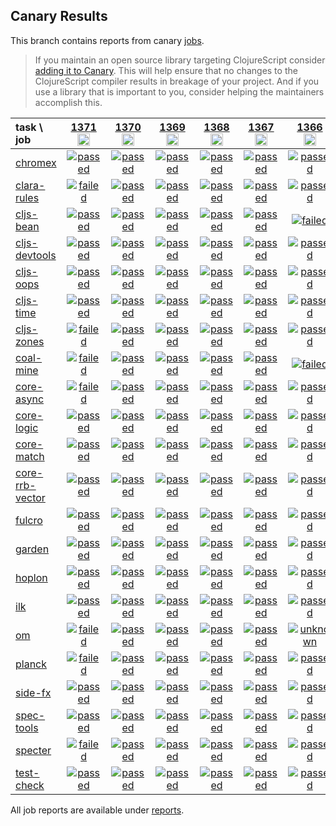 ## Canary Results

This branch contains reports from canary [jobs](https://github.com/cljs-oss/canary/tree/jobs).

> If you maintain an open source library targeting ClojureScript consider [adding it to Canary](https://github.com/cljs-oss/canary/tree/master#how-to-participate). This will help ensure that no changes to the ClojureScript compiler results in breakage of your project. And if you use a library that is important to you, consider helping the maintainers accomplish this.

[//]: # (begin_overview_table)

| task \ job | <a href="reports/2020/04/11/job-001371-1.10.702-8c7bc5e4" title="job #1371&#xA;&#xA;job&#xA;&#xA;requested by BinaryAge Bot (@babot) on 2020-04-11T11:02:31Z">1371<br/><img width=20 height=20 src="https://avatars0.githubusercontent.com/u/1476765?v=4&s=60"></a> | <a href="reports/2020/04/10/job-001370-1.10.685-5cd08b49" title="job #1370&#xA;&#xA;job&#xA;&#xA;requested by BinaryAge Bot (@babot) on 2020-04-10T11:02:27Z">1370<br/><img width=20 height=20 src="https://avatars0.githubusercontent.com/u/1476765?v=4&s=60"></a> | <a href="reports/2020/04/09/job-001369-1.10.677-77c7cab5" title="job #1369&#xA;&#xA;job&#xA;&#xA;requested by BinaryAge Bot (@babot) on 2020-04-09T11:02:00Z">1369<br/><img width=20 height=20 src="https://avatars0.githubusercontent.com/u/1476765?v=4&s=60"></a> | <a href="reports/2020/04/08/job-001368-1.10.675-fa264e30" title="job #1368&#xA;&#xA;job&#xA;&#xA;requested by BinaryAge Bot (@babot) on 2020-04-08T11:02:07Z">1368<br/><img width=20 height=20 src="https://avatars0.githubusercontent.com/u/1476765?v=4&s=60"></a> | <a href="reports/2020/04/07/job-001367-1.10.672-89925838" title="job #1367&#xA;&#xA;job&#xA;&#xA;requested by BinaryAge Bot (@babot) on 2020-04-07T11:02:23Z">1367<br/><img width=20 height=20 src="https://avatars0.githubusercontent.com/u/1476765?v=4&s=60"></a> | <a href="reports/2020/04/06/job-001366-1.10.670-f742cd9d" title="job #1366&#xA;&#xA;job&#xA;&#xA;requested by BinaryAge Bot (@babot) on 2020-04-06T11:02:15Z">1366<br/><img width=20 height=20 src="https://avatars0.githubusercontent.com/u/1476765?v=4&s=60"></a> | <a href="reports/2020/04/05/job-001365-1.10.669-2c516d48" title="job #1365&#xA;&#xA;job&#xA;&#xA;requested by BinaryAge Bot (@babot) on 2020-04-05T11:02:29Z">1365<br/><img width=20 height=20 src="https://avatars0.githubusercontent.com/u/1476765?v=4&s=60"></a> | <a href="reports/2020/04/04/job-001364-1.10.664-847366121" title="job #1364&#xA;&#xA;job -c mfikes -r CLJS-3221&#xA;&#xA;requested by Mike Fikes (@mfikes) on 2020-04-04T13:14:54Z">1364<br/><img width=20 height=20 src="https://avatars1.githubusercontent.com/u/1723464?v=4&s=60"></a> | <a href="reports/2020/04/04/job-001363-1.10.663-45022fa1" title="job #1363&#xA;&#xA;job&#xA;&#xA;requested by BinaryAge Bot (@babot) on 2020-04-04T11:02:31Z">1363<br/><img width=20 height=20 src="https://avatars0.githubusercontent.com/u/1476765?v=4&s=60"></a> | <a href="reports/2020/04/03/job-001362-1.10.661-a7e26f8b" title="job #1362&#xA;&#xA;job&#xA;&#xA;requested by BinaryAge Bot (@babot) on 2020-04-03T11:02:45Z">1362<br/><img width=20 height=20 src="https://avatars0.githubusercontent.com/u/1476765?v=4&s=60"></a> |
| :--- | :---: | :---: | :---: | :---: | :---: | :---: | :---: | :---: | :---: | :---: |
| [chromex](https://github.com/binaryage/chromex) | <a href="reports/2020/04/11/job-001371-1.10.702-8c7bc5e4#-chromex"><img title="passed" src="http://box.binaryage.com/s-passed.svg"><a> | <a href="reports/2020/04/10/job-001370-1.10.685-5cd08b49#-chromex"><img title="passed" src="http://box.binaryage.com/s-passed.svg"><a> | <a href="reports/2020/04/09/job-001369-1.10.677-77c7cab5#-chromex"><img title="passed" src="http://box.binaryage.com/s-passed.svg"><a> | <a href="reports/2020/04/08/job-001368-1.10.675-fa264e30#-chromex"><img title="passed" src="http://box.binaryage.com/s-passed.svg"><a> | <a href="reports/2020/04/07/job-001367-1.10.672-89925838#-chromex"><img title="passed" src="http://box.binaryage.com/s-passed.svg"><a> | <a href="reports/2020/04/06/job-001366-1.10.670-f742cd9d#-chromex"><img title="passed" src="http://box.binaryage.com/s-passed.svg"><a> | <a href="reports/2020/04/05/job-001365-1.10.669-2c516d48#-chromex"><img title="passed" src="http://box.binaryage.com/s-passed.svg"><a> | <a href="reports/2020/04/04/job-001364-1.10.664-847366121#-chromex"><img title="passed" src="http://box.binaryage.com/s-passed.svg"><a> | <a href="reports/2020/04/04/job-001363-1.10.663-45022fa1#-chromex"><img title="failed" src="http://box.binaryage.com/s-failed.svg"><a> | <a href="reports/2020/04/03/job-001362-1.10.661-a7e26f8b#-chromex"><img title="passed" src="http://box.binaryage.com/s-passed.svg"><a> |
| [clara-rules](https://github.com/cerner/clara-rules) | <a href="reports/2020/04/11/job-001371-1.10.702-8c7bc5e4#-clara-rules"><img title="failed" src="http://box.binaryage.com/s-failed.svg"><a> | <a href="reports/2020/04/10/job-001370-1.10.685-5cd08b49#-clara-rules"><img title="passed" src="http://box.binaryage.com/s-passed.svg"><a> | <a href="reports/2020/04/09/job-001369-1.10.677-77c7cab5#-clara-rules"><img title="passed" src="http://box.binaryage.com/s-passed.svg"><a> | <a href="reports/2020/04/08/job-001368-1.10.675-fa264e30#-clara-rules"><img title="passed" src="http://box.binaryage.com/s-passed.svg"><a> | <a href="reports/2020/04/07/job-001367-1.10.672-89925838#-clara-rules"><img title="passed" src="http://box.binaryage.com/s-passed.svg"><a> | <a href="reports/2020/04/06/job-001366-1.10.670-f742cd9d#-clara-rules"><img title="passed" src="http://box.binaryage.com/s-passed.svg"><a> | <a href="reports/2020/04/05/job-001365-1.10.669-2c516d48#-clara-rules"><img title="passed" src="http://box.binaryage.com/s-passed.svg"><a> | <a href="reports/2020/04/04/job-001364-1.10.664-847366121#-clara-rules"><img title="passed" src="http://box.binaryage.com/s-passed.svg"><a> | <a href="reports/2020/04/04/job-001363-1.10.663-45022fa1#-clara-rules"><img title="passed" src="http://box.binaryage.com/s-passed.svg"><a> | <a href="reports/2020/04/03/job-001362-1.10.661-a7e26f8b#-clara-rules"><img title="passed" src="http://box.binaryage.com/s-passed.svg"><a> |
| [cljs-bean](https://github.com/mfikes/cljs-bean) | <a href="reports/2020/04/11/job-001371-1.10.702-8c7bc5e4#-cljs-bean"><img title="passed" src="http://box.binaryage.com/s-passed.svg"><a> | <a href="reports/2020/04/10/job-001370-1.10.685-5cd08b49#-cljs-bean"><img title="passed" src="http://box.binaryage.com/s-passed.svg"><a> | <a href="reports/2020/04/09/job-001369-1.10.677-77c7cab5#-cljs-bean"><img title="passed" src="http://box.binaryage.com/s-passed.svg"><a> | <a href="reports/2020/04/08/job-001368-1.10.675-fa264e30#-cljs-bean"><img title="passed" src="http://box.binaryage.com/s-passed.svg"><a> | <a href="reports/2020/04/07/job-001367-1.10.672-89925838#-cljs-bean"><img title="passed" src="http://box.binaryage.com/s-passed.svg"><a> | <a href="reports/2020/04/06/job-001366-1.10.670-f742cd9d#-cljs-bean"><img title="failed" src="http://box.binaryage.com/s-failed.svg"><a> | <a href="reports/2020/04/05/job-001365-1.10.669-2c516d48#-cljs-bean"><img title="passed" src="http://box.binaryage.com/s-passed.svg"><a> | <a href="reports/2020/04/04/job-001364-1.10.664-847366121#-cljs-bean"><img title="passed" src="http://box.binaryage.com/s-passed.svg"><a> | <a href="reports/2020/04/04/job-001363-1.10.663-45022fa1#-cljs-bean"><img title="failed" src="http://box.binaryage.com/s-failed.svg"><a> | <a href="reports/2020/04/03/job-001362-1.10.661-a7e26f8b#-cljs-bean"><img title="failed" src="http://box.binaryage.com/s-failed.svg"><a> |
| [cljs-devtools](https://github.com/binaryage/cljs-devtools) | <a href="reports/2020/04/11/job-001371-1.10.702-8c7bc5e4#-cljs-devtools"><img title="passed" src="http://box.binaryage.com/s-passed.svg"><a> | <a href="reports/2020/04/10/job-001370-1.10.685-5cd08b49#-cljs-devtools"><img title="passed" src="http://box.binaryage.com/s-passed.svg"><a> | <a href="reports/2020/04/09/job-001369-1.10.677-77c7cab5#-cljs-devtools"><img title="passed" src="http://box.binaryage.com/s-passed.svg"><a> | <a href="reports/2020/04/08/job-001368-1.10.675-fa264e30#-cljs-devtools"><img title="passed" src="http://box.binaryage.com/s-passed.svg"><a> | <a href="reports/2020/04/07/job-001367-1.10.672-89925838#-cljs-devtools"><img title="passed" src="http://box.binaryage.com/s-passed.svg"><a> | <a href="reports/2020/04/06/job-001366-1.10.670-f742cd9d#-cljs-devtools"><img title="passed" src="http://box.binaryage.com/s-passed.svg"><a> | <a href="reports/2020/04/05/job-001365-1.10.669-2c516d48#-cljs-devtools"><img title="passed" src="http://box.binaryage.com/s-passed.svg"><a> | <a href="reports/2020/04/04/job-001364-1.10.664-847366121#-cljs-devtools"><img title="passed" src="http://box.binaryage.com/s-passed.svg"><a> | <a href="reports/2020/04/04/job-001363-1.10.663-45022fa1#-cljs-devtools"><img title="failed" src="http://box.binaryage.com/s-failed.svg"><a> | <a href="reports/2020/04/03/job-001362-1.10.661-a7e26f8b#-cljs-devtools"><img title="passed" src="http://box.binaryage.com/s-passed.svg"><a> |
| [cljs-oops](https://github.com/binaryage/cljs-oops) | <a href="reports/2020/04/11/job-001371-1.10.702-8c7bc5e4#-cljs-oops"><img title="passed" src="http://box.binaryage.com/s-passed.svg"><a> | <a href="reports/2020/04/10/job-001370-1.10.685-5cd08b49#-cljs-oops"><img title="passed" src="http://box.binaryage.com/s-passed.svg"><a> | <a href="reports/2020/04/09/job-001369-1.10.677-77c7cab5#-cljs-oops"><img title="passed" src="http://box.binaryage.com/s-passed.svg"><a> | <a href="reports/2020/04/08/job-001368-1.10.675-fa264e30#-cljs-oops"><img title="passed" src="http://box.binaryage.com/s-passed.svg"><a> | <a href="reports/2020/04/07/job-001367-1.10.672-89925838#-cljs-oops"><img title="passed" src="http://box.binaryage.com/s-passed.svg"><a> | <a href="reports/2020/04/06/job-001366-1.10.670-f742cd9d#-cljs-oops"><img title="passed" src="http://box.binaryage.com/s-passed.svg"><a> | <a href="reports/2020/04/05/job-001365-1.10.669-2c516d48#-cljs-oops"><img title="failed" src="http://box.binaryage.com/s-failed.svg"><a> | <a href="reports/2020/04/04/job-001364-1.10.664-847366121#-cljs-oops"><img title="passed" src="http://box.binaryage.com/s-passed.svg"><a> | <a href="reports/2020/04/04/job-001363-1.10.663-45022fa1#-cljs-oops"><img title="failed" src="http://box.binaryage.com/s-failed.svg"><a> | <a href="reports/2020/04/03/job-001362-1.10.661-a7e26f8b#-cljs-oops"><img title="passed" src="http://box.binaryage.com/s-passed.svg"><a> |
| [cljs-time](https://github.com/andrewmcveigh/cljs-time) | <a href="reports/2020/04/11/job-001371-1.10.702-8c7bc5e4#-cljs-time"><img title="passed" src="http://box.binaryage.com/s-passed.svg"><a> | <a href="reports/2020/04/10/job-001370-1.10.685-5cd08b49#-cljs-time"><img title="passed" src="http://box.binaryage.com/s-passed.svg"><a> | <a href="reports/2020/04/09/job-001369-1.10.677-77c7cab5#-cljs-time"><img title="passed" src="http://box.binaryage.com/s-passed.svg"><a> | <a href="reports/2020/04/08/job-001368-1.10.675-fa264e30#-cljs-time"><img title="passed" src="http://box.binaryage.com/s-passed.svg"><a> | <a href="reports/2020/04/07/job-001367-1.10.672-89925838#-cljs-time"><img title="passed" src="http://box.binaryage.com/s-passed.svg"><a> | <a href="reports/2020/04/06/job-001366-1.10.670-f742cd9d#-cljs-time"><img title="passed" src="http://box.binaryage.com/s-passed.svg"><a> | <a href="reports/2020/04/05/job-001365-1.10.669-2c516d48#-cljs-time"><img title="passed" src="http://box.binaryage.com/s-passed.svg"><a> | <a href="reports/2020/04/04/job-001364-1.10.664-847366121#-cljs-time"><img title="passed" src="http://box.binaryage.com/s-passed.svg"><a> | <a href="reports/2020/04/04/job-001363-1.10.663-45022fa1#-cljs-time"><img title="failed" src="http://box.binaryage.com/s-failed.svg"><a> | <a href="reports/2020/04/03/job-001362-1.10.661-a7e26f8b#-cljs-time"><img title="passed" src="http://box.binaryage.com/s-passed.svg"><a> |
| [cljs-zones](https://github.com/binaryage/cljs-zones) | <a href="reports/2020/04/11/job-001371-1.10.702-8c7bc5e4#-cljs-zones"><img title="failed" src="http://box.binaryage.com/s-failed.svg"><a> | <a href="reports/2020/04/10/job-001370-1.10.685-5cd08b49#-cljs-zones"><img title="passed" src="http://box.binaryage.com/s-passed.svg"><a> | <a href="reports/2020/04/09/job-001369-1.10.677-77c7cab5#-cljs-zones"><img title="passed" src="http://box.binaryage.com/s-passed.svg"><a> | <a href="reports/2020/04/08/job-001368-1.10.675-fa264e30#-cljs-zones"><img title="passed" src="http://box.binaryage.com/s-passed.svg"><a> | <a href="reports/2020/04/07/job-001367-1.10.672-89925838#-cljs-zones"><img title="passed" src="http://box.binaryage.com/s-passed.svg"><a> | <a href="reports/2020/04/06/job-001366-1.10.670-f742cd9d#-cljs-zones"><img title="passed" src="http://box.binaryage.com/s-passed.svg"><a> | <a href="reports/2020/04/05/job-001365-1.10.669-2c516d48#-cljs-zones"><img title="passed" src="http://box.binaryage.com/s-passed.svg"><a> | <a href="reports/2020/04/04/job-001364-1.10.664-847366121#-cljs-zones"><img title="passed" src="http://box.binaryage.com/s-passed.svg"><a> | <a href="reports/2020/04/04/job-001363-1.10.663-45022fa1#-cljs-zones"><img title="failed" src="http://box.binaryage.com/s-failed.svg"><a> | <a href="reports/2020/04/03/job-001362-1.10.661-a7e26f8b#-cljs-zones"><img title="passed" src="http://box.binaryage.com/s-passed.svg"><a> |
| [coal-mine](https://github.com/mfikes/coal-mine) | <a href="reports/2020/04/11/job-001371-1.10.702-8c7bc5e4#-coal-mine"><img title="failed" src="http://box.binaryage.com/s-failed.svg"><a> | <a href="reports/2020/04/10/job-001370-1.10.685-5cd08b49#-coal-mine"><img title="passed" src="http://box.binaryage.com/s-passed.svg"><a> | <a href="reports/2020/04/09/job-001369-1.10.677-77c7cab5#-coal-mine"><img title="passed" src="http://box.binaryage.com/s-passed.svg"><a> | <a href="reports/2020/04/08/job-001368-1.10.675-fa264e30#-coal-mine"><img title="passed" src="http://box.binaryage.com/s-passed.svg"><a> | <a href="reports/2020/04/07/job-001367-1.10.672-89925838#-coal-mine"><img title="passed" src="http://box.binaryage.com/s-passed.svg"><a> | <a href="reports/2020/04/06/job-001366-1.10.670-f742cd9d#-coal-mine"><img title="failed" src="http://box.binaryage.com/s-failed.svg"><a> | <a href="reports/2020/04/05/job-001365-1.10.669-2c516d48#-coal-mine"><img title="passed" src="http://box.binaryage.com/s-passed.svg"><a> | <a href="reports/2020/04/04/job-001364-1.10.664-847366121#-coal-mine"><img title="passed" src="http://box.binaryage.com/s-passed.svg"><a> | <a href="reports/2020/04/04/job-001363-1.10.663-45022fa1#-coal-mine"><img title="unknown" src="http://box.binaryage.com/s-unknown.svg"><a> | <a href="reports/2020/04/03/job-001362-1.10.661-a7e26f8b#-coal-mine"><img title="failed" src="http://box.binaryage.com/s-failed.svg"><a> |
| [core-async](https://github.com/clojure/core.async) | <a href="reports/2020/04/11/job-001371-1.10.702-8c7bc5e4#-core-async"><img title="failed" src="http://box.binaryage.com/s-failed.svg"><a> | <a href="reports/2020/04/10/job-001370-1.10.685-5cd08b49#-core-async"><img title="passed" src="http://box.binaryage.com/s-passed.svg"><a> | <a href="reports/2020/04/09/job-001369-1.10.677-77c7cab5#-core-async"><img title="passed" src="http://box.binaryage.com/s-passed.svg"><a> | <a href="reports/2020/04/08/job-001368-1.10.675-fa264e30#-core-async"><img title="passed" src="http://box.binaryage.com/s-passed.svg"><a> | <a href="reports/2020/04/07/job-001367-1.10.672-89925838#-core-async"><img title="passed" src="http://box.binaryage.com/s-passed.svg"><a> | <a href="reports/2020/04/06/job-001366-1.10.670-f742cd9d#-core-async"><img title="passed" src="http://box.binaryage.com/s-passed.svg"><a> | <a href="reports/2020/04/05/job-001365-1.10.669-2c516d48#-core-async"><img title="passed" src="http://box.binaryage.com/s-passed.svg"><a> | <a href="reports/2020/04/04/job-001364-1.10.664-847366121#-core-async"><img title="passed" src="http://box.binaryage.com/s-passed.svg"><a> | <a href="reports/2020/04/04/job-001363-1.10.663-45022fa1#-core-async"><img title="failed" src="http://box.binaryage.com/s-failed.svg"><a> | <a href="reports/2020/04/03/job-001362-1.10.661-a7e26f8b#-core-async"><img title="passed" src="http://box.binaryage.com/s-passed.svg"><a> |
| [core-logic](https://github.com/clojure/core.logic) | <a href="reports/2020/04/11/job-001371-1.10.702-8c7bc5e4#-core-logic"><img title="passed" src="http://box.binaryage.com/s-passed.svg"><a> | <a href="reports/2020/04/10/job-001370-1.10.685-5cd08b49#-core-logic"><img title="passed" src="http://box.binaryage.com/s-passed.svg"><a> | <a href="reports/2020/04/09/job-001369-1.10.677-77c7cab5#-core-logic"><img title="passed" src="http://box.binaryage.com/s-passed.svg"><a> | <a href="reports/2020/04/08/job-001368-1.10.675-fa264e30#-core-logic"><img title="passed" src="http://box.binaryage.com/s-passed.svg"><a> | <a href="reports/2020/04/07/job-001367-1.10.672-89925838#-core-logic"><img title="passed" src="http://box.binaryage.com/s-passed.svg"><a> | <a href="reports/2020/04/06/job-001366-1.10.670-f742cd9d#-core-logic"><img title="passed" src="http://box.binaryage.com/s-passed.svg"><a> | <a href="reports/2020/04/05/job-001365-1.10.669-2c516d48#-core-logic"><img title="passed" src="http://box.binaryage.com/s-passed.svg"><a> | <a href="reports/2020/04/04/job-001364-1.10.664-847366121#-core-logic"><img title="passed" src="http://box.binaryage.com/s-passed.svg"><a> | <a href="reports/2020/04/04/job-001363-1.10.663-45022fa1#-core-logic"><img title="failed" src="http://box.binaryage.com/s-failed.svg"><a> | <a href="reports/2020/04/03/job-001362-1.10.661-a7e26f8b#-core-logic"><img title="passed" src="http://box.binaryage.com/s-passed.svg"><a> |
| [core-match](https://github.com/clojure/core.match) | <a href="reports/2020/04/11/job-001371-1.10.702-8c7bc5e4#-core-match"><img title="passed" src="http://box.binaryage.com/s-passed.svg"><a> | <a href="reports/2020/04/10/job-001370-1.10.685-5cd08b49#-core-match"><img title="passed" src="http://box.binaryage.com/s-passed.svg"><a> | <a href="reports/2020/04/09/job-001369-1.10.677-77c7cab5#-core-match"><img title="passed" src="http://box.binaryage.com/s-passed.svg"><a> | <a href="reports/2020/04/08/job-001368-1.10.675-fa264e30#-core-match"><img title="passed" src="http://box.binaryage.com/s-passed.svg"><a> | <a href="reports/2020/04/07/job-001367-1.10.672-89925838#-core-match"><img title="passed" src="http://box.binaryage.com/s-passed.svg"><a> | <a href="reports/2020/04/06/job-001366-1.10.670-f742cd9d#-core-match"><img title="passed" src="http://box.binaryage.com/s-passed.svg"><a> | <a href="reports/2020/04/05/job-001365-1.10.669-2c516d48#-core-match"><img title="passed" src="http://box.binaryage.com/s-passed.svg"><a> | <a href="reports/2020/04/04/job-001364-1.10.664-847366121#-core-match"><img title="passed" src="http://box.binaryage.com/s-passed.svg"><a> | <a href="reports/2020/04/04/job-001363-1.10.663-45022fa1#-core-match"><img title="failed" src="http://box.binaryage.com/s-failed.svg"><a> | <a href="reports/2020/04/03/job-001362-1.10.661-a7e26f8b#-core-match"><img title="passed" src="http://box.binaryage.com/s-passed.svg"><a> |
| [core-rrb-vector](https://github.com/clojure/core.rrb-vector) | <a href="reports/2020/04/11/job-001371-1.10.702-8c7bc5e4#-core-rrb-vector"><img title="passed" src="http://box.binaryage.com/s-passed.svg"><a> | <a href="reports/2020/04/10/job-001370-1.10.685-5cd08b49#-core-rrb-vector"><img title="passed" src="http://box.binaryage.com/s-passed.svg"><a> | <a href="reports/2020/04/09/job-001369-1.10.677-77c7cab5#-core-rrb-vector"><img title="passed" src="http://box.binaryage.com/s-passed.svg"><a> | <a href="reports/2020/04/08/job-001368-1.10.675-fa264e30#-core-rrb-vector"><img title="passed" src="http://box.binaryage.com/s-passed.svg"><a> | <a href="reports/2020/04/07/job-001367-1.10.672-89925838#-core-rrb-vector"><img title="passed" src="http://box.binaryage.com/s-passed.svg"><a> | <a href="reports/2020/04/06/job-001366-1.10.670-f742cd9d#-core-rrb-vector"><img title="passed" src="http://box.binaryage.com/s-passed.svg"><a> | <a href="reports/2020/04/05/job-001365-1.10.669-2c516d48#-core-rrb-vector"><img title="passed" src="http://box.binaryage.com/s-passed.svg"><a> | <a href="reports/2020/04/04/job-001364-1.10.664-847366121#-core-rrb-vector"><img title="passed" src="http://box.binaryage.com/s-passed.svg"><a> | <a href="reports/2020/04/04/job-001363-1.10.663-45022fa1#-core-rrb-vector"><img title="passed" src="http://box.binaryage.com/s-passed.svg"><a> | <a href="reports/2020/04/03/job-001362-1.10.661-a7e26f8b#-core-rrb-vector"><img title="passed" src="http://box.binaryage.com/s-passed.svg"><a> |
| [fulcro](https://github.com/fulcrologic/fulcro) | <a href="reports/2020/04/11/job-001371-1.10.702-8c7bc5e4#-fulcro"><img title="passed" src="http://box.binaryage.com/s-passed.svg"><a> | <a href="reports/2020/04/10/job-001370-1.10.685-5cd08b49#-fulcro"><img title="passed" src="http://box.binaryage.com/s-passed.svg"><a> | <a href="reports/2020/04/09/job-001369-1.10.677-77c7cab5#-fulcro"><img title="passed" src="http://box.binaryage.com/s-passed.svg"><a> | <a href="reports/2020/04/08/job-001368-1.10.675-fa264e30#-fulcro"><img title="passed" src="http://box.binaryage.com/s-passed.svg"><a> | <a href="reports/2020/04/07/job-001367-1.10.672-89925838#-fulcro"><img title="passed" src="http://box.binaryage.com/s-passed.svg"><a> | <a href="reports/2020/04/06/job-001366-1.10.670-f742cd9d#-fulcro"><img title="passed" src="http://box.binaryage.com/s-passed.svg"><a> | <a href="reports/2020/04/05/job-001365-1.10.669-2c516d48#-fulcro"><img title="passed" src="http://box.binaryage.com/s-passed.svg"><a> | <a href="reports/2020/04/04/job-001364-1.10.664-847366121#-fulcro"><img title="passed" src="http://box.binaryage.com/s-passed.svg"><a> | <a href="reports/2020/04/04/job-001363-1.10.663-45022fa1#-fulcro"><img title="failed" src="http://box.binaryage.com/s-failed.svg"><a> | <a href="reports/2020/04/03/job-001362-1.10.661-a7e26f8b#-fulcro"><img title="passed" src="http://box.binaryage.com/s-passed.svg"><a> |
| [garden](https://github.com/noprompt/garden) | <a href="reports/2020/04/11/job-001371-1.10.702-8c7bc5e4#-garden"><img title="passed" src="http://box.binaryage.com/s-passed.svg"><a> | <a href="reports/2020/04/10/job-001370-1.10.685-5cd08b49#-garden"><img title="passed" src="http://box.binaryage.com/s-passed.svg"><a> | <a href="reports/2020/04/09/job-001369-1.10.677-77c7cab5#-garden"><img title="passed" src="http://box.binaryage.com/s-passed.svg"><a> | <a href="reports/2020/04/08/job-001368-1.10.675-fa264e30#-garden"><img title="passed" src="http://box.binaryage.com/s-passed.svg"><a> | <a href="reports/2020/04/07/job-001367-1.10.672-89925838#-garden"><img title="passed" src="http://box.binaryage.com/s-passed.svg"><a> | <a href="reports/2020/04/06/job-001366-1.10.670-f742cd9d#-garden"><img title="passed" src="http://box.binaryage.com/s-passed.svg"><a> | <a href="reports/2020/04/05/job-001365-1.10.669-2c516d48#-garden"><img title="passed" src="http://box.binaryage.com/s-passed.svg"><a> | <a href="reports/2020/04/04/job-001364-1.10.664-847366121#-garden"><img title="failed" src="http://box.binaryage.com/s-failed.svg"><a> | <a href="reports/2020/04/04/job-001363-1.10.663-45022fa1#-garden"><img title="passed" src="http://box.binaryage.com/s-passed.svg"><a> | <a href="reports/2020/04/03/job-001362-1.10.661-a7e26f8b#-garden"><img title="failed" src="http://box.binaryage.com/s-failed.svg"><a> |
| [hoplon](https://github.com/hoplon/hoplon) | <a href="reports/2020/04/11/job-001371-1.10.702-8c7bc5e4#-hoplon"><img title="passed" src="http://box.binaryage.com/s-passed.svg"><a> | <a href="reports/2020/04/10/job-001370-1.10.685-5cd08b49#-hoplon"><img title="passed" src="http://box.binaryage.com/s-passed.svg"><a> | <a href="reports/2020/04/09/job-001369-1.10.677-77c7cab5#-hoplon"><img title="passed" src="http://box.binaryage.com/s-passed.svg"><a> | <a href="reports/2020/04/08/job-001368-1.10.675-fa264e30#-hoplon"><img title="passed" src="http://box.binaryage.com/s-passed.svg"><a> | <a href="reports/2020/04/07/job-001367-1.10.672-89925838#-hoplon"><img title="passed" src="http://box.binaryage.com/s-passed.svg"><a> | <a href="reports/2020/04/06/job-001366-1.10.670-f742cd9d#-hoplon"><img title="passed" src="http://box.binaryage.com/s-passed.svg"><a> | <a href="reports/2020/04/05/job-001365-1.10.669-2c516d48#-hoplon"><img title="passed" src="http://box.binaryage.com/s-passed.svg"><a> | <a href="reports/2020/04/04/job-001364-1.10.664-847366121#-hoplon"><img title="passed" src="http://box.binaryage.com/s-passed.svg"><a> | <a href="reports/2020/04/04/job-001363-1.10.663-45022fa1#-hoplon"><img title="failed" src="http://box.binaryage.com/s-failed.svg"><a> | <a href="reports/2020/04/03/job-001362-1.10.661-a7e26f8b#-hoplon"><img title="passed" src="http://box.binaryage.com/s-passed.svg"><a> |
| [ilk](https://github.com/mfikes/ilk) | <a href="reports/2020/04/11/job-001371-1.10.702-8c7bc5e4#-ilk"><img title="passed" src="http://box.binaryage.com/s-passed.svg"><a> | <a href="reports/2020/04/10/job-001370-1.10.685-5cd08b49#-ilk"><img title="passed" src="http://box.binaryage.com/s-passed.svg"><a> | <a href="reports/2020/04/09/job-001369-1.10.677-77c7cab5#-ilk"><img title="passed" src="http://box.binaryage.com/s-passed.svg"><a> | <a href="reports/2020/04/08/job-001368-1.10.675-fa264e30#-ilk"><img title="passed" src="http://box.binaryage.com/s-passed.svg"><a> | <a href="reports/2020/04/07/job-001367-1.10.672-89925838#-ilk"><img title="passed" src="http://box.binaryage.com/s-passed.svg"><a> | <a href="reports/2020/04/06/job-001366-1.10.670-f742cd9d#-ilk"><img title="passed" src="http://box.binaryage.com/s-passed.svg"><a> | <a href="reports/2020/04/05/job-001365-1.10.669-2c516d48#-ilk"><img title="passed" src="http://box.binaryage.com/s-passed.svg"><a> | <a href="reports/2020/04/04/job-001364-1.10.664-847366121#-ilk"><img title="passed" src="http://box.binaryage.com/s-passed.svg"><a> | <a href="reports/2020/04/04/job-001363-1.10.663-45022fa1#-ilk"><img title="unknown" src="http://box.binaryage.com/s-unknown.svg"><a> | <a href="reports/2020/04/03/job-001362-1.10.661-a7e26f8b#-ilk"><img title="passed" src="http://box.binaryage.com/s-passed.svg"><a> |
| [om](https://github.com/omcljs/om) | <a href="reports/2020/04/11/job-001371-1.10.702-8c7bc5e4#-om"><img title="failed" src="http://box.binaryage.com/s-failed.svg"><a> | <a href="reports/2020/04/10/job-001370-1.10.685-5cd08b49#-om"><img title="passed" src="http://box.binaryage.com/s-passed.svg"><a> | <a href="reports/2020/04/09/job-001369-1.10.677-77c7cab5#-om"><img title="passed" src="http://box.binaryage.com/s-passed.svg"><a> | <a href="reports/2020/04/08/job-001368-1.10.675-fa264e30#-om"><img title="passed" src="http://box.binaryage.com/s-passed.svg"><a> | <a href="reports/2020/04/07/job-001367-1.10.672-89925838#-om"><img title="passed" src="http://box.binaryage.com/s-passed.svg"><a> | <a href="reports/2020/04/06/job-001366-1.10.670-f742cd9d#-om"><img title="unknown" src="http://box.binaryage.com/s-unknown.svg"><a> | <a href="reports/2020/04/05/job-001365-1.10.669-2c516d48#-om"><img title="passed" src="http://box.binaryage.com/s-passed.svg"><a> | <a href="reports/2020/04/04/job-001364-1.10.664-847366121#-om"><img title="passed" src="http://box.binaryage.com/s-passed.svg"><a> | <a href="reports/2020/04/04/job-001363-1.10.663-45022fa1#-om"><img title="passed" src="http://box.binaryage.com/s-passed.svg"><a> | <a href="reports/2020/04/03/job-001362-1.10.661-a7e26f8b#-om"><img title="passed" src="http://box.binaryage.com/s-passed.svg"><a> |
| [planck](https://github.com/planck-repl/planck) | <a href="reports/2020/04/11/job-001371-1.10.702-8c7bc5e4#-planck"><img title="failed" src="http://box.binaryage.com/s-failed.svg"><a> | <a href="reports/2020/04/10/job-001370-1.10.685-5cd08b49#-planck"><img title="passed" src="http://box.binaryage.com/s-passed.svg"><a> | <a href="reports/2020/04/09/job-001369-1.10.677-77c7cab5#-planck"><img title="passed" src="http://box.binaryage.com/s-passed.svg"><a> | <a href="reports/2020/04/08/job-001368-1.10.675-fa264e30#-planck"><img title="passed" src="http://box.binaryage.com/s-passed.svg"><a> | <a href="reports/2020/04/07/job-001367-1.10.672-89925838#-planck"><img title="passed" src="http://box.binaryage.com/s-passed.svg"><a> | <a href="reports/2020/04/06/job-001366-1.10.670-f742cd9d#-planck"><img title="passed" src="http://box.binaryage.com/s-passed.svg"><a> | <a href="reports/2020/04/05/job-001365-1.10.669-2c516d48#-planck"><img title="passed" src="http://box.binaryage.com/s-passed.svg"><a> | <a href="reports/2020/04/04/job-001364-1.10.664-847366121#-planck"><img title="passed" src="http://box.binaryage.com/s-passed.svg"><a> | <a href="reports/2020/04/04/job-001363-1.10.663-45022fa1#-planck"><img title="failed" src="http://box.binaryage.com/s-failed.svg"><a> | <a href="reports/2020/04/03/job-001362-1.10.661-a7e26f8b#-planck"><img title="passed" src="http://box.binaryage.com/s-passed.svg"><a> |
| [side-fx](https://github.com/cljsrn/side-fx) | <a href="reports/2020/04/11/job-001371-1.10.702-8c7bc5e4#-side-fx"><img title="passed" src="http://box.binaryage.com/s-passed.svg"><a> | <a href="reports/2020/04/10/job-001370-1.10.685-5cd08b49#-side-fx"><img title="passed" src="http://box.binaryage.com/s-passed.svg"><a> | <a href="reports/2020/04/09/job-001369-1.10.677-77c7cab5#-side-fx"><img title="passed" src="http://box.binaryage.com/s-passed.svg"><a> | <a href="reports/2020/04/08/job-001368-1.10.675-fa264e30#-side-fx"><img title="passed" src="http://box.binaryage.com/s-passed.svg"><a> | <a href="reports/2020/04/07/job-001367-1.10.672-89925838#-side-fx"><img title="passed" src="http://box.binaryage.com/s-passed.svg"><a> | <a href="reports/2020/04/06/job-001366-1.10.670-f742cd9d#-side-fx"><img title="passed" src="http://box.binaryage.com/s-passed.svg"><a> | <a href="reports/2020/04/05/job-001365-1.10.669-2c516d48#-side-fx"><img title="passed" src="http://box.binaryage.com/s-passed.svg"><a> | <a href="reports/2020/04/04/job-001364-1.10.664-847366121#-side-fx"><img title="passed" src="http://box.binaryage.com/s-passed.svg"><a> | <a href="reports/2020/04/04/job-001363-1.10.663-45022fa1#-side-fx"><img title="failed" src="http://box.binaryage.com/s-failed.svg"><a> | <a href="reports/2020/04/03/job-001362-1.10.661-a7e26f8b#-side-fx"><img title="passed" src="http://box.binaryage.com/s-passed.svg"><a> |
| [spec-tools](https://github.com/metosin/spec-tools) | <a href="reports/2020/04/11/job-001371-1.10.702-8c7bc5e4#-spec-tools"><img title="passed" src="http://box.binaryage.com/s-passed.svg"><a> | <a href="reports/2020/04/10/job-001370-1.10.685-5cd08b49#-spec-tools"><img title="passed" src="http://box.binaryage.com/s-passed.svg"><a> | <a href="reports/2020/04/09/job-001369-1.10.677-77c7cab5#-spec-tools"><img title="passed" src="http://box.binaryage.com/s-passed.svg"><a> | <a href="reports/2020/04/08/job-001368-1.10.675-fa264e30#-spec-tools"><img title="passed" src="http://box.binaryage.com/s-passed.svg"><a> | <a href="reports/2020/04/07/job-001367-1.10.672-89925838#-spec-tools"><img title="passed" src="http://box.binaryage.com/s-passed.svg"><a> | <a href="reports/2020/04/06/job-001366-1.10.670-f742cd9d#-spec-tools"><img title="passed" src="http://box.binaryage.com/s-passed.svg"><a> | <a href="reports/2020/04/05/job-001365-1.10.669-2c516d48#-spec-tools"><img title="passed" src="http://box.binaryage.com/s-passed.svg"><a> | <a href="reports/2020/04/04/job-001364-1.10.664-847366121#-spec-tools"><img title="passed" src="http://box.binaryage.com/s-passed.svg"><a> | <a href="reports/2020/04/04/job-001363-1.10.663-45022fa1#-spec-tools"><img title="passed" src="http://box.binaryage.com/s-passed.svg"><a> | <a href="reports/2020/04/03/job-001362-1.10.661-a7e26f8b#-spec-tools"><img title="passed" src="http://box.binaryage.com/s-passed.svg"><a> |
| [specter](https://github.com/nathanmarz/specter) | <a href="reports/2020/04/11/job-001371-1.10.702-8c7bc5e4#-specter"><img title="failed" src="http://box.binaryage.com/s-failed.svg"><a> | <a href="reports/2020/04/10/job-001370-1.10.685-5cd08b49#-specter"><img title="passed" src="http://box.binaryage.com/s-passed.svg"><a> | <a href="reports/2020/04/09/job-001369-1.10.677-77c7cab5#-specter"><img title="passed" src="http://box.binaryage.com/s-passed.svg"><a> | <a href="reports/2020/04/08/job-001368-1.10.675-fa264e30#-specter"><img title="passed" src="http://box.binaryage.com/s-passed.svg"><a> | <a href="reports/2020/04/07/job-001367-1.10.672-89925838#-specter"><img title="passed" src="http://box.binaryage.com/s-passed.svg"><a> | <a href="reports/2020/04/06/job-001366-1.10.670-f742cd9d#-specter"><img title="passed" src="http://box.binaryage.com/s-passed.svg"><a> | <a href="reports/2020/04/05/job-001365-1.10.669-2c516d48#-specter"><img title="passed" src="http://box.binaryage.com/s-passed.svg"><a> | <a href="reports/2020/04/04/job-001364-1.10.664-847366121#-specter"><img title="passed" src="http://box.binaryage.com/s-passed.svg"><a> | <a href="reports/2020/04/04/job-001363-1.10.663-45022fa1#-specter"><img title="failed" src="http://box.binaryage.com/s-failed.svg"><a> | <a href="reports/2020/04/03/job-001362-1.10.661-a7e26f8b#-specter"><img title="passed" src="http://box.binaryage.com/s-passed.svg"><a> |
| [test-check](https://github.com/clojure/test.check) | <a href="reports/2020/04/11/job-001371-1.10.702-8c7bc5e4#-test-check"><img title="passed" src="http://box.binaryage.com/s-passed.svg"><a> | <a href="reports/2020/04/10/job-001370-1.10.685-5cd08b49#-test-check"><img title="passed" src="http://box.binaryage.com/s-passed.svg"><a> | <a href="reports/2020/04/09/job-001369-1.10.677-77c7cab5#-test-check"><img title="passed" src="http://box.binaryage.com/s-passed.svg"><a> | <a href="reports/2020/04/08/job-001368-1.10.675-fa264e30#-test-check"><img title="passed" src="http://box.binaryage.com/s-passed.svg"><a> | <a href="reports/2020/04/07/job-001367-1.10.672-89925838#-test-check"><img title="passed" src="http://box.binaryage.com/s-passed.svg"><a> | <a href="reports/2020/04/06/job-001366-1.10.670-f742cd9d#-test-check"><img title="passed" src="http://box.binaryage.com/s-passed.svg"><a> | <a href="reports/2020/04/05/job-001365-1.10.669-2c516d48#-test-check"><img title="passed" src="http://box.binaryage.com/s-passed.svg"><a> | <a href="reports/2020/04/04/job-001364-1.10.664-847366121#-test-check"><img title="passed" src="http://box.binaryage.com/s-passed.svg"><a> | <a href="reports/2020/04/04/job-001363-1.10.663-45022fa1#-test-check"><img title="failed" src="http://box.binaryage.com/s-failed.svg"><a> | <a href="reports/2020/04/03/job-001362-1.10.661-a7e26f8b#-test-check"><img title="failed" src="http://box.binaryage.com/s-failed.svg"><a> |

[//]: # (end_overview_table)

All job reports are available under [reports](reports).
